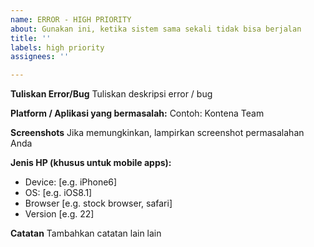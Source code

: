 ```yaml
---
name: ERROR - HIGH PRIORITY
about: Gunakan ini, ketika sistem sama sekali tidak bisa berjalan
title: ''
labels: high priority
assignees: ''

---
```


**Tuliskan Error/Bug**
Tuliskan deskripsi error / bug

**Platform / Aplikasi yang bermasalah:**
Contoh: Kontena Team

**Screenshots**
Jika memungkinkan, lampirkan screenshot permasalahan Anda
 
**Jenis HP (khusus untuk mobile apps):**
 - Device: [e.g. iPhone6]
 - OS: [e.g. iOS8.1]
 - Browser [e.g. stock browser, safari]
 - Version [e.g. 22]

**Catatan**
Tambahkan catatan lain lain

